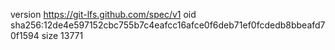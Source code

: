 version https://git-lfs.github.com/spec/v1
oid sha256:12de4e597152cbc755b7c4eafcc16afce0f6deb71ef0fcdedb8bbeafd70f1594
size 13771
